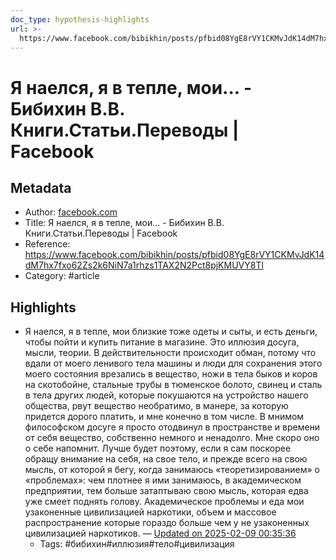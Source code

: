 ```yaml
---
doc_type: hypothesis-highlights
url: >-
  https://www.facebook.com/bibikhin/posts/pfbid08YgE8rVY1CKMvJdK14dM7hx7fxo62Zs2k6NiN7a1rhzs1TAX2N2Pct8pjKMUVY8Tl
---
```

# Я наелся, я в тепле, мои... - Бибихин В.В. Книги.Статьи.Переводы | Facebook

## Metadata
- Author: [facebook.com]()
- Title: Я наелся, я в тепле, мои... - Бибихин В.В. Книги.Статьи.Переводы | Facebook
- Reference: https://www.facebook.com/bibikhin/posts/pfbid08YgE8rVY1CKMvJdK14dM7hx7fxo62Zs2k6NiN7a1rhzs1TAX2N2Pct8pjKMUVY8Tl
- Category: #article

## Highlights
- Я наелся, я в тепле, мои близкие тоже одеты и сыты, и есть деньги, чтобы пойти и купить питание в магазине. Это иллюзия досуга, мысли, теории. В действительности происходит обман, потому что вдали от моего ленивого тела машины и люди для сохранения этого моего состояния врезались в вещество, ножи в тела быков и коров на скотобойне, стальные трубы в тюменское болото, свинец и сталь в тела других людей, которые покушаются на устройство нашего общества, рвут вещество необратимо, в манере, за которую придется дорого платить, и мне конечно в том числе. В мнимом философском досуге я просто отодвинул в пространстве и времени от себя вещество, собственно немного и ненадолго. Мне скоро оно о себе напомнит. Лучше будет поэтому, если я сам поскорее обращу внимание на себя, на свое тело, и прежде всего на свою мысль, от которой я бегу, когда занимаюсь «теоретизированием» о «проблемах»: чем плотнее я ими занимаюсь, в академическом предприятии, тем больше затаптываю свою мысль, которая едва уже смеет поднять голову. Академическое проблемы и еда мои узаконенные цивилизацией наркотики, объем и массовое распространение которые гораздо больше чем у не узаконенных цивилизацией наркотиков. — [Updated on 2025-02-09 00:35:36](https://hyp.is/ok5LtOZkEe-b2me7sZvBfg/www.facebook.com/bibikhin/posts/pfbid08YgE8rVY1CKMvJdK14dM7hx7fxo62Zs2k6NiN7a1rhzs1TAX2N2Pct8pjKMUVY8Tl)
   - Tags: #бибихин#иллюзия#тело#цивилизация
